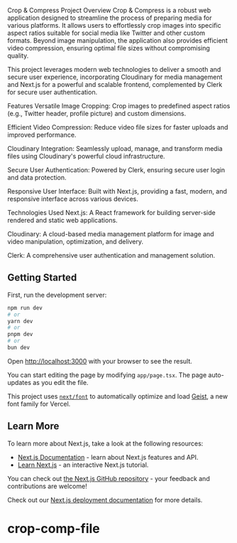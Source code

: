 Crop & Compress
Project Overview
Crop & Compress is a robust web application designed to streamline the process of preparing media for various platforms. It allows users to effortlessly crop images into specific aspect ratios suitable for social media like Twitter and other custom formats. Beyond image manipulation, the application also provides efficient video compression, ensuring optimal file sizes without compromising quality.

This project leverages modern web technologies to deliver a smooth and secure user experience, incorporating Cloudinary for media management and Next.js for a powerful and scalable frontend, complemented by Clerk for secure user authentication.

Features
Versatile Image Cropping: Crop images to predefined aspect ratios (e.g., Twitter header, profile picture) and custom dimensions.

Efficient Video Compression: Reduce video file sizes for faster uploads and improved performance.

Cloudinary Integration: Seamlessly upload, manage, and transform media files using Cloudinary's powerful cloud infrastructure.

Secure User Authentication: Powered by Clerk, ensuring secure user login and data protection.

Responsive User Interface: Built with Next.js, providing a fast, modern, and responsive interface across various devices.

Technologies Used
Next.js: A React framework for building server-side rendered and static web applications.

Cloudinary: A cloud-based media management platform for image and video manipulation, optimization, and delivery.

Clerk: A comprehensive user authentication and management solution.
## Getting Started

First, run the development server:

```bash
npm run dev
# or
yarn dev
# or
pnpm dev
# or
bun dev
```

Open [http://localhost:3000](http://localhost:3000) with your browser to see the result.

You can start editing the page by modifying `app/page.tsx`. The page auto-updates as you edit the file.

This project uses [`next/font`](https://nextjs.org/docs/app/building-your-application/optimizing/fonts) to automatically optimize and load [Geist](https://vercel.com/font), a new font family for Vercel.

## Learn More

To learn more about Next.js, take a look at the following resources:

- [Next.js Documentation](https://nextjs.org/docs) - learn about Next.js features and API.
- [Learn Next.js](https://nextjs.org/learn) - an interactive Next.js tutorial.

You can check out [the Next.js GitHub repository](https://github.com/vercel/next.js) - your feedback and contributions are welcome!


Check out our [Next.js deployment documentation](https://nextjs.org/docs/app/building-your-application/deploying) for more details.
# crop-comp-file
